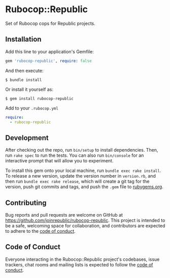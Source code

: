 # Rubocop::Republic

Set of Rubocop cops for Republic projects.

## Installation

Add this line to your application's Gemfile:

```ruby
gem 'rubocop-republic', require: false
```

And then execute:

    $ bundle install

Or install it yourself as:

    $ gem install rubocop-republic

Add to your `.rubocop.yml`

```yml
require:
  - rubocop-republic
```

## Development

After checking out the repo, run `bin/setup` to install dependencies. Then, run `rake spec` to run the tests. You can also run `bin/console` for an interactive prompt that will allow you to experiment.

To install this gem onto your local machine, run `bundle exec rake install`. To release a new version, update the version number in `version.rb`, and then run `bundle exec rake release`, which will create a git tag for the version, push git commits and tags, and push the `.gem` file to [rubygems.org](https://rubygems.org).

## Contributing

Bug reports and pull requests are welcome on GitHub at https://github.com/joinrepublic/rubocop-republic. This project is intended to be a safe, welcoming space for collaboration, and contributors are expected to adhere to the [code of conduct](https://github.com/joinrepublic/rubocop-republic/blob/master/CODE_OF_CONDUCT.md).

## Code of Conduct

Everyone interacting in the Rubocop::Republic project's codebases, issue trackers, chat rooms and mailing lists is expected to follow the [code of conduct](https://github.com/joinrepublic/rubocop-republic/blob/master/CODE_OF_CONDUCT.md).

